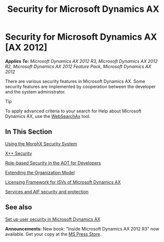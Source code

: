 ﻿---
title: Security for Microsoft Dynamics AX
TOCTitle: Security
ms:assetid: 6a5b330b-677d-4ad8-a719-053f50f90a42
ms:mtpsurl: https://msdn.microsoft.com/en-us/library/Aa653742(v=AX.60)
ms:contentKeyID: 35244787
ms.date: 05/18/2015
mtps_version: v=AX.60
---

# Security for Microsoft Dynamics AX [AX 2012]


_**Applies To:** Microsoft Dynamics AX 2012 R3, Microsoft Dynamics AX 2012 R2, Microsoft Dynamics AX 2012 Feature Pack, Microsoft Dynamics AX 2012_

There are various security features in Microsoft Dynamics AX. Some security features are implemented by cooperation between the developer and the system administrator.


> [!TIP]
> <P>To apply advanced criteria to your search for Help about Microsoft Dynamics AX, use the <A href="http://go.microsoft.com/fwlink/?linkid=247587&amp;xver=ax060">WebSearchAx</A> tool.</P>



## In This Section

[Using the MorphX Security System](using-the-morphx-security-system.md)

[X++ Security](x-security.md)

[Role-based Security in the AOT for Developers](role-based-security-in-the-aot-for-developers.md)

[Extending the Organization Model](extending-the-organization-model.md)

[Licensing Framework for ISVs of Microsoft Dynamics AX](licensing-framework-for-isvs-of-microsoft-dynamics-ax.md)

[Services and AIF security and protection](services-and-aif-security-and-protection.md)

## See also

[Set up user security in Microsoft Dynamics AX](https://msdn.microsoft.com/en-us/library/aa834424\(v=ax.60\))

  
**Announcements:** New book: "Inside Microsoft Dynamics AX 2012 R3" now available. Get your copy at the [MS Press Store](https://www.microsoftpressstore.com/store/inside-microsoft-dynamics-ax-2012-r3-9780735685109).

